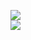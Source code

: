 [![](https://img.shields.io/badge/Made%20With-Github%20Spray-lightgrey.svg?style=for-the-badge&logo=github)](https://github.com/Annihil/github-spray#16383)  
[![](https://i.imgur.com/2DrTn0Z.gif)](https://github.com/Annihil/github-spray)